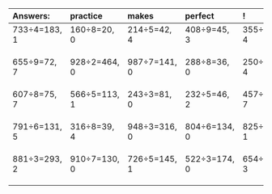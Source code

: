 | Answers: | practice | makes | perfect | ! |
| :--- | :--- | :--- | :--- | :--- |
| 733÷4=183, 1 | 160÷8=20, 0 | 214÷5=42, 4 | 408÷9=45, 3 | 355÷9=39, 4 | 
|   |   |   |   |   | 
|   |   |   |   |   | 
|   |   |   |   |   | 
| 655÷9=72, 7 | 928÷2=464, 0 | 987÷7=141, 0 | 288÷8=36, 0 | 250÷6=41, 4 | 
|   |   |   |   |   | 
|   |   |   |   |   | 
|   |   |   |   |   | 
| 607÷8=75, 7 | 566÷5=113, 1 | 243÷3=81, 0 | 232÷5=46, 2 | 457÷9=50, 7 | 
|   |   |   |   |   | 
|   |   |   |   |   | 
|   |   |   |   |   | 
| 791÷6=131, 5 | 316÷8=39, 4 | 948÷3=316, 0 | 804÷6=134, 0 | 825÷8=103, 1 | 
|   |   |   |   |   | 
|   |   |   |   |   | 
|   |   |   |   |   | 
| 881÷3=293, 2 | 910÷7=130, 0 | 726÷5=145, 1 | 522÷3=174, 0 | 654÷7=93, 3 | 
|   |   |   |   |   | 
|   |   |   |   |   | 
|   |   |   |   |   | 
